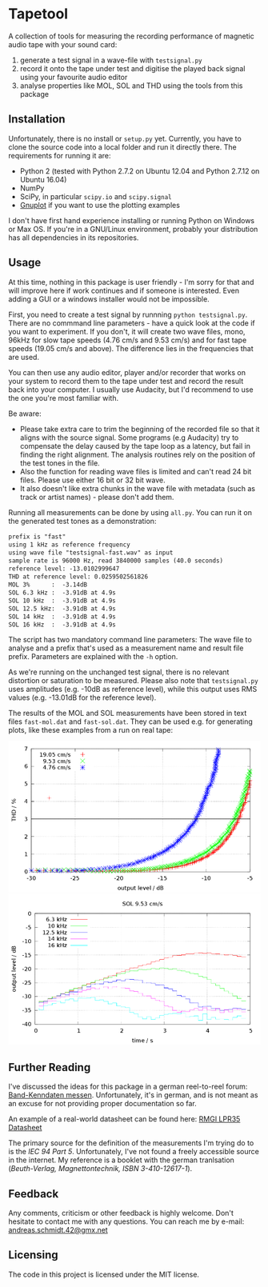 Tapetool
========

A collection of tools for measuring the recording performance of magnetic audio tape with your sound card:

1. generate a test signal in a wave-file with `testsignal.py`
2. record it onto the tape under test and digitise the played back signal using your favourite audio editor
3. analyse properties like MOL, SOL and THD using the tools from this package

Installation
------------

Unfortunately, there is no install or `setup.py` yet. Currently, you have to clone the source code into a local folder and run it directly there. The requirements for running it are:

* Python 2 (tested with Python 2.7.2 on Ubuntu 12.04 and Python 2.7.12 on Ubuntu 16.04)
* NumPy
* SciPy, in particular `scipy.io` and `scipy.signal`
* [Gnuplot](http://gnuplot.info/) if you want to use the plotting examples

I don't have first hand experience installing or running Python on Windows or Max OS. If you're in a GNU/Linux environment, probably your distribution has all dependencies in its repositories.

Usage
-----

At this time, nothing in this package is user friendly - I'm sorry for that and will improve here if work continues and if someone is interested. Even adding a GUI or a windows installer would not be impossible.

First, you need to create a test signal by runnning `python testsignal.py`. There are no commmand line parameters - have a quick look at the code if you want to experiment. If you don't, it will create two wave files, mono, 96kHz for slow tape speeds (4.76 cm/s and 9.53 cm/s) and for fast tape speeds (19.05 cm/s and above). The difference lies in the frequencies that are used.

You can then use any audio editor, player and/or recorder that works on your system to record them to the tape under test and record the result back into your computer. I usually use Audacity, but I'd recommend to use the one you're most familiar with.

Be aware:
* Please take extra care to trim the beginning of the recorded file so that it aligns with the source signal. Some programs (e.g Audacity) try to compensate the delay caused by the tape loop as a latency, but fail in finding the right alignment. The analysis routines rely on the position of the test tones in the file.
* Also the function for reading wave files is limited and can't read 24 bit files. Please use either 16 bit or 32 bit wave.
* It also doesn't like extra chunks in the wave file with metadata (such as track or artist names) - please don't add them.

Running all measurements can be done by using `all.py`. You can run it on the generated test tones as a demonstration:

```$ python all.py testsignal-fast.wav fast
prefix is "fast"
using 1 kHz as reference frequency
using wave file "testsignal-fast.wav" as input
sample rate is 96000 Hz, read 3840000 samples (40.0 seconds)
reference level: -13.0102999647
THD at reference level: 0.0259502561826
MOL 3%      :  -3.14dB
SOL 6.3 kHz :  -3.91dB at 4.9s
SOL 10 kHz  :  -3.91dB at 4.9s
SOL 12.5 kHz:  -3.91dB at 4.9s
SOL 14 kHz  :  -3.91dB at 4.9s
SOL 16 kHz  :  -3.91dB at 4.9s
```

The script has two mandatory command line parameters: The wave file to analyse and a prefix that's used as a measurement name and result file prefix. Parameters are explained with the `-h` option.

As we're running on the unchanged test signal, there is no relevant distortion or saturation to be measured. Please also note that `testsignal.py` uses amplitudes (e.g. -10dB as reference level), while this output uses RMS values (e.g. -13.01dB for the reference level).

The results of the MOL and SOL measurements have been stored in text files `fast-mol.dat` and `fast-sol.dat`. They can be used e.g. for generating plots, like these examples from a run on real tape:

![MOL example](example-mol.png)
![SOL example](example-sol.png)


Further Reading
---------------

I've discussed the ideas for this package in a german reel-to-reel forum: [Band-Kenndaten messen](http://forum2.magnetofon.de/board2-tonbandger%C3%A4te/board20-tipps-und-erkenntnisse/17846-band-kenndaten-messen/). Unfortunately, it's in german, and is not meant as an excuse for not providing proper documentation so far.

An example of a real-world datasheet can be found here: [RMGI LPR35 Datasheet](http://www.rmgi.eu/pdf/RMGI_LPR_35.pdf)

The primary source for the definition of the measurements I'm trying do to is the _IEC 94 Part 5_. Unfortunately, I've not found a freely accessible source in the internet. My reference is a booklet with the german tranlsation (_Beuth-Verlag, Magnettontechnik, ISBN 3-410-12617-1_).

Feedback
--------

Any comments, criticism or other feedback is highly welcome. Don't hesitate to contact me with any questions. You can reach me by e-mail: andreas.schmidt.42@gmx.net

Licensing
---------

The code in this project is licensed under the MIT license.


